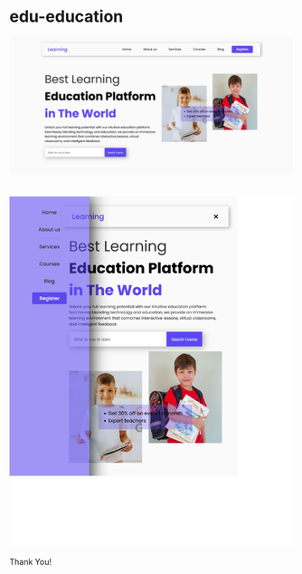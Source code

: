 # edu-education

![Thumbnail](education-preview.png)
<br>
<br>
<br>
![Thumbnail](education-preview2.png)
<br>
<br>
Thank You!
